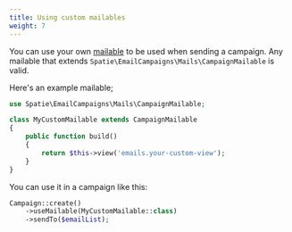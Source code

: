 ```yaml
---
title: Using custom mailables
weight: 7
---
```


You can use your own [mailable](https://laravel.com/docs/master/mail#writing-mailables) to be used when sending a campaign. Any mailable that extends `Spatie\EmailCampaigns\Mails\CampaignMailable` is valid.

Here's an example mailable;

```php
use Spatie\EmailCampaigns\Mails\CampaignMailable;

class MyCustomMailable extends CampaignMailable
{
    public function build()
    {
        return $this->view('emails.your-custom-view');
    }
}
```

You can use it in a campaign like this:

```php
Campaign::create()
    ->useMailable(MyCustomMailable::class)
    ->sendTo($emailList);
```
